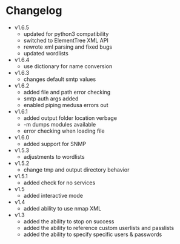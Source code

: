 # Changelog
* v1.6.5
    * updated for python3 compatibility
    * switched to ElementTree XML API
    * rewrote xml parsing and fixed bugs
    * updated wordlists
* v1.6.4
    * use dictionary for name conversion
* v1.6.3
    * changes default smtp values
* v1.6.2
    * added file and path error checking
    * smtp auth args added
    * enabled piping medusa errors out
* v1.6.1
    * added output folder location verbage
    * -m dumps modules available
    * error checking when loading file
* v1.6.0
    * added support for SNMP
* v1.5.3
    * adjustments to wordlists
* v1.5.2
    * change tmp and output directory behavior
* v1.5.1
    * added check for no services
* v1.5
    * added interactive mode
* v1.4
    * added ability to use nmap XML
* v1.3
    * added the ability to stop on success
    * added the ability to reference custom userlists and passlists
    * added the ability to specify specific users & passwords
